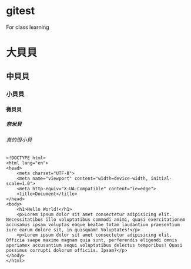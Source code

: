 # gitest
For class learning
# 大貝貝
## 中貝貝
### 小貝貝
#### 微貝貝
##### 奈米貝
###### 真的很小貝

    <!DOCTYPE html>
    <html lang="en">
    <head>
        <meta charset="UTF-8">
        <meta name="viewport" content="width=device-width, initial-scale=1.0">
        <meta http-equiv="X-UA-Compatible" content="ie=edge">
        <title>Document</title>
    </head>
    <body>
        <h1>Hello World!</h1>
        <p>Lorem ipsum dolor sit amet consectetur adipisicing elit. Necessitatibus illo voluptatibus commodi animi, quasi exercitationem     accusamus ipsam voluptas eaque beatae totam laudantium praesentium iure earum dolore sit, in quisquam! Voluptates!</p>
        <p>Lorem ipsum dolor sit amet consectetur adipisicing elit. Officia saepe maxime magnam quia sunt, perferendis eligendi omnis aperiamex accusantium sequi voluptatibus delectus temporibus! Quasi possimus corrupti dolorum officiis. Ipsam?</p>
    </body>
    </html>
